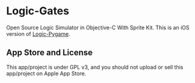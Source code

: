Logic-Gates
===========

Open Source Logic Simulator in Objective-C With Sprite Kit. This is an iOS version of [Logic-Pygame](https://github.com/EdwGx/Logic-Pygame).

App Store and License
---------------------
This app/project is under GPL v3, and you should not upload or sell this app/project on Apple App Store.
